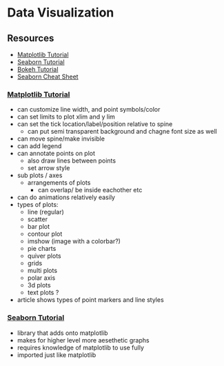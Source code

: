 # Data Visualization

## Resources

- [Matplotlib Tutorial](https://www.labri.fr/perso/nrougier/teaching/matplotlib/)
- [Seaborn Tutorial](https://seaborn.pydata.org/tutorial.html)
- [Bokeh Tutorial](https://mybinder.org/v2/gh/bokeh/bokeh-notebooks/master?filepath=tutorial%2F00%20-%20Introduction%20and%20Setup.ipynb)
- [Seaborn Cheat Sheet](https://s3.amazonaws.com/assets.datacamp.com/blog_assets/Python_Seaborn_Cheat_Sheet.pdf)

### [Matplotlib Tutorial](https://www.labri.fr/perso/nrougier/teaching/matplotlib/)

- can customize line width, and point symbols/color
- can set limits to plot xlim and y lim
- can set the tick location/label/position relative to spine
  - can put semi transparent background and chagne font size as well
- can move spine/make invisible
- can add legend
- can annotate points on plot
  - also draw lines between points 
  - set arrow style 
- sub plots / axes 
  - arrangements of plots 
    - can overlap/ be inside eachother etc
- can do animations relatively easily 
- types of plots:
    - line (regular)
    - scatter
    - bar plot
    - contour plot
    - imshow (image with a colorbar?)
    - pie charts
    - quiver plots
    - grids
    - multi plots 
    - polar axis
    - 3d plots
    - text plots ?
- article shows types of point markers and line styles 

### [Seaborn Tutorial](https://seaborn.pydata.org/tutorial.html)
 
- library that adds onto matplotlib
- makes for higher level more aesethetic graphs 
- requires knowledge of matplotlib to use fully
- imported just like matplotlib 
